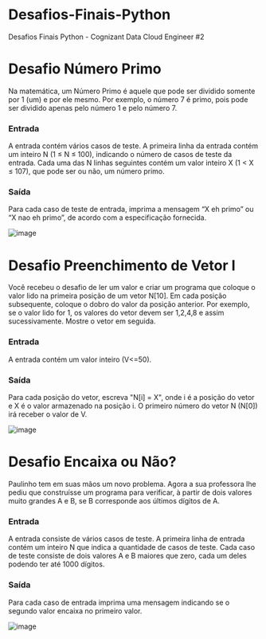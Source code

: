 # Desafios-Finais-Python
Desafios Finais Python - Cognizant Data Cloud Engineer #2

# Desafio Número Primo
Na matemática, um Número Primo é aquele que pode ser dividido somente por 1 (um) e por ele mesmo. Por exemplo, o número 7 é primo, pois pode ser dividido apenas pelo número 1 e pelo número 7.

### Entrada
A entrada contém vários casos de teste. A primeira linha da entrada contém um inteiro N (1 ≤ N ≤ 100), indicando o número de casos de teste da entrada. Cada uma das N linhas seguintes contém um valor inteiro X (1 < X ≤ 107), que pode ser ou não, um número primo.

### Saída
Para cada caso de teste de entrada, imprima a mensagem “X eh primo” ou “X nao eh primo”, de acordo com a especificação fornecida.

![image](https://user-images.githubusercontent.com/78243487/161117224-668d27d4-92d6-4ccf-8f5c-1879ba1487bd.png)

# Desafio Preenchimento de Vetor I
Você recebeu o desafio de ler um valor e criar um programa que coloque o valor lido na primeira posição de um vetor N[10]. Em cada posição subsequente, coloque o dobro do valor da posição anterior. Por exemplo, se o valor lido for 1, os valores do vetor devem ser 1,2,4,8 e assim sucessivamente. Mostre o vetor em seguida.

### Entrada
A entrada contém um valor inteiro (V<=50).

### Saída
Para cada posição do vetor, escreva "N[i] = X", onde i é a posição do vetor e X é o valor armazenado na posição i. O primeiro número do vetor N (N[0]) irá receber o valor de V.

![image](https://user-images.githubusercontent.com/78243487/161117369-bd317f43-9157-4cd0-af87-d6fdab7c8b77.png)

# Desafio Encaixa ou Não?
Paulinho tem em suas mãos um novo problema. Agora a sua professora lhe pediu que construísse um programa para verificar, à partir de dois valores muito grandes A e B, se B corresponde aos últimos dígitos de A.

### Entrada
A entrada consiste de vários casos de teste. A primeira linha de entrada contém um inteiro N que indica a quantidade de casos de teste. Cada caso de teste consiste de dois valores A e B maiores que zero, cada um deles podendo ter até 1000 dígitos.

### Saída
Para cada caso de entrada imprima uma mensagem indicando se o segundo valor encaixa no primeiro valor.

![image](https://user-images.githubusercontent.com/78243487/161117666-db82621c-c622-4801-8c52-4c6cac15e73d.png)


